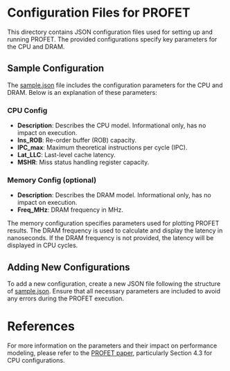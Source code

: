 # Configuration Files for PROFET

This directory contains JSON configuration files used for setting up and running PROFET. The provided configurations specify key parameters for the CPU and DRAM.

## Sample Configuration

The [sample.json](sample.json) file includes the configuration parameters for the CPU and DRAM. Below is an explanation of these parameters:

### CPU Config

- **Description**: Describes the CPU model. Informational only, has no impact on execution.
- **Ins_ROB**: Re-order buffer (ROB) capacity.
- **IPC_max**: Maximum theoretical instructions per cycle (IPC).
- **Lat_LLC**: Last-level cache latency.
- **MSHR**: Miss status handling register capacity.


### Memory Config (optional)

- **Description**: Describes the DRAM model. Informational only, has no impact on execution.
- **Freq_MHz**: DRAM frequency in MHz.

The memory configuration specifies parameters used for plotting PROFET results. The DRAM frequency is used to calculate and display the latency in nanoseconds. If the DRAM frequency is not provided, the latency will be displayed in CPU cycles.


## Adding New Configurations

To add a new configuration, create a new JSON file following the structure of [sample.json](sample.json). Ensure that all necessary parameters are included to avoid any errors during the PROFET execution.


# References

For more information on the parameters and their impact on performance modeling, please refer to the [PROFET paper](https://dl.acm.org/citation.cfm?id=3326149), particularly Section 4.3 for CPU configurations.